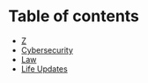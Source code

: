 # Table of contents

* [Z](README.md)
* [Cybersecurity](cybersecurity.md)
* [Law](law.md)
* [Life Updates](life-updates.md)
